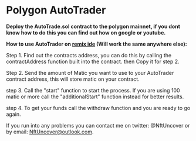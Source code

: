 # Polygon AutoTrader
<strong>Deploy the AutoTrade.sol contract to the polygon mainnet, if you dont know how to do this you can find out how on google or youtube.</strong>

<strong>How to use AutoTrader on <a href="https://remix.ethereum.org/">remix ide</a> (Will work the same anywhere else):</strong> <br>

Step 1. Find out the contracts address, you can do this by calling the contractAddress function built into the contract. then Copy it for step 2. <br>

Step 2. Send the amount of Matic you want to use to your AutoTrader contract address, this will store matic on your contract. <br>

step 3. Call the "start" function to start the process. If you are using 100 matic or more call the "additionalStart" function instead for better results. <br>

step 4. To get your funds call the withdraw function and you are ready to go again. <br>


If you run into any problems you can contact me on twitter: @NftUncover or by email: NftUncover@outlook.com.



